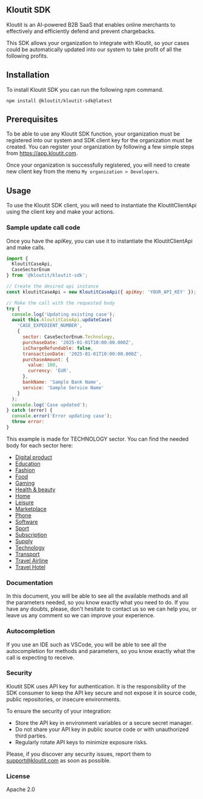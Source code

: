## Kloutit SDK

Kloutit is an AI-powered B2B SaaS that enables online merchants to effectively and efficiently defend and prevent chargebacks.

This SDK allows your organization to integrate with Kloutit, so your cases could be automatically updated into our system to take profit of all the following profits.

## Installation

To install Kloutit SDK you can run the following npm command.

```
npm install @kloutit/kloutit-sdk@latest
```

## Prerequisites

To be able to use any Kloutit SDK function, your organization must be registered into our system and SDK client key for the organization must be created. You can register your organization by following a few simple steps from https://app.kloutit.com.

Once your organization is successfully registered, you will need to create new client key from the menu `My organization > Developers`.

## Usage

To use the Kloutit SDK client, you will need to instantiate the KloutitClientApi using the client key and make your actions.

### Sample update call code

Once you have the apiKey, you can use it to instantiate the KloutitClientApi and make calls.

```javascript
import {
  KloutitCaseApi,
  CaseSectorEnum
} from '@kloutit/kloutit-sdk';

// Create the desired api instance
const kloutitCaseApi = new KloutitCaseApi({ apiKey: 'YOUR_API_KEY' });

// Make the call with the requested body
try {
  console.log('Updating existing case');
  await this.kloutitCaseApi.updateCase(
    'CASE_EXPEDIENT_NUMBER',
    {
      sector: CaseSectorEnum.Technology,
      purchaseDate: '2025-01-01T10:00:00.000Z',
      isChargeRefundable: false,
      transactionDate: '2025-01-01T10:00:00.000Z',
      purchaseAmount: {
        value: 100,
        currency: 'EUR',
      },
      bankName: 'Sample Bank Name',
      service: 'Sample Service Name'
    }
  );
  console.log('Case updated');
} catch (error) {
  console.error('Error updating case');
  throw error:
}
```

This example is made for TECHNOLOGY sector. You can find the needed body for each sector here:

- [Digital product](typologies/DIGITAL_PRODUCT.md)
- [Education](typologies/EDUCATION.md)
- [Fashion](typologies/FASHION.md)
- [Food](typologies/FOOD.md)
- [Gaming](typologies/GAMING.md)
- [Health & beauty](typologies/HEALTH_BEAUTY.md)
- [Home](typologies/HOME.md)
- [Leisure](typologies/LEISURE.md)
- [Marketplace](typologies/MARKETPLACE.md)
- [Phone](typologies/PHONE.md)
- [Software](typologies/SOFTWARE.md)
- [Sport](typologies/SPORT.md)
- [Subscription](typologies/SUBSCRIPTION.md)
- [Supply](typologies/SUPPLY.md)
- [Technology](typologies/TECHNOLOGY.md)
- [Transport](typologies/TRANSPORT.md)
- [Travel Airline](typologies/TRAVEL_AIRLINE.md)
- [Travel Hotel](typologies/TRAVEL_HOTEL.md)

### Documentation

In this document, you will be able to see all the available methods and all the parameters needed, so you know exactly what you need to do. If you have any doubts, please, don't hesitate to contact us so we can help you, or leave us any comment so we can improve your experience.

### Autocompletion

If you use an IDE such as VSCode, you will be able to see all the autocompletion for methods and parameters, so you know exactly what the call is expecting to receive.

### Security

Kloutit SDK uses API key for authentication. It is the responsibility of the SDK consumer to keep the API key secure and not expose it in source code, public repositories, or insecure environments.

To ensure the security of your integration:

- Store the API key in environment variables or a secure secret manager.
- Do not share your API key in public source code or with unauthorized third parties.
- Regularly rotate API keys to minimize exposure risks.

Please, if you discover any security issues, report them to support@kloutit.com as soon as possible.

### License

Apache 2.0
